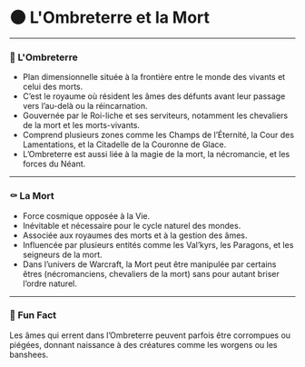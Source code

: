 # 🌑 L'Ombreterre et la Mort

---

### 🌌 L'Ombreterre

- Plan dimensionnelle située à la frontière entre le monde des vivants et celui des morts.
- C’est le royaume où résident les âmes des défunts avant leur passage vers l’au-delà ou la réincarnation.
- Gouvernée par le Roi-liche et ses serviteurs, notamment les chevaliers de la mort et les morts-vivants.
- Comprend plusieurs zones comme les Champs de l’Éternité, la Cour des Lamentations, et la Citadelle de la Couronne de Glace.
- L’Ombreterre est aussi liée à la magie de la mort, la nécromancie, et les forces du Néant.

---

### ⚰️ La Mort

- Force cosmique opposée à la Vie.
- Inévitable et nécessaire pour le cycle naturel des mondes.
- Associée aux royaumes des morts et à la gestion des âmes.
- Influencée par plusieurs entités comme les Val’kyrs, les Paragons, et les seigneurs de la mort.
- Dans l’univers de Warcraft, la Mort peut être manipulée par certains êtres (nécromanciens, chevaliers de la mort) sans pour autant briser l’ordre naturel.

---

### 🎉 Fun Fact

Les âmes qui errent dans l’Ombreterre peuvent parfois être corrompues ou piégées, donnant naissance à des créatures comme les worgens ou les banshees.
